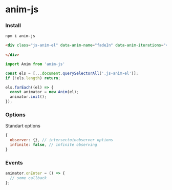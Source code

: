 # anim-js

### Install

```html
npm i anim-js
```

```html
<div class="js-anim-el" data-anim-name="fadeIn" data-anim-iterations="4" data-anim-delay="1s">
    
</div>
```

```js
import Anim from 'anim-js'

const els = [...document.querySelectorAll('.js-anim-el')];
if (!els.length) return;

els.forEach((el) => {
  const animator = new Anim(el);
  animator.init();    
});
```

### Options

Standart options
```js
{
  observer: {}, // intersectoinobserver options
  infinite: false, // infinite observing
}
```

### Events

```js
animator.onEnter = () => {
  // some callback
};
```
